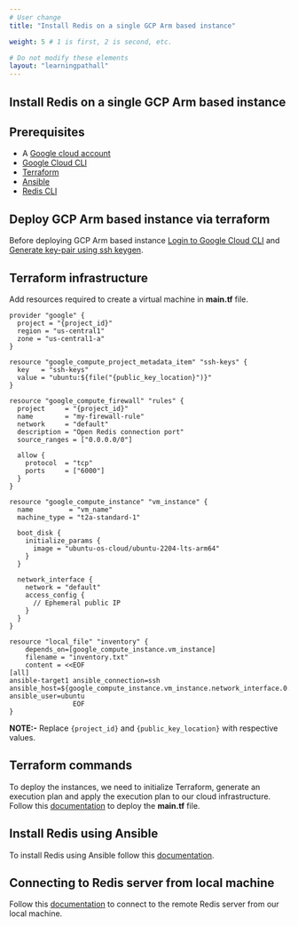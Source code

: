 ```yaml
---
# User change
title: "Install Redis on a single GCP Arm based instance"

weight: 5 # 1 is first, 2 is second, etc.

# Do not modify these elements
layout: "learningpathall"
---
```


## Install Redis on a single GCP Arm based instance

## Prerequisites
* A [Google cloud account](https://console.cloud.google.com/?hl=en-au)
* [Google Cloud CLI](https://cloud.google.com/sdk/docs/install-sdk#deb)
* [Terraform](/content/install-tools/terraform.md)
* [Ansible](https://www.cyberciti.biz/faq/how-to-install-and-configure-latest-version-of-ansible-on-ubuntu-linux/)
* [Redis CLI](https://redis.io/docs/getting-started/installation/install-redis-on-linux/)

## Deploy GCP Arm based instance via terraform

Before deploying GCP Arm based instance [Login to Google Cloud CLI](/content/learning-paths/server-and-cloud/gcp/terraform.md#acquire-user-credentials) and [Generate key-pair using ssh keygen](/content/learning-paths/server-and-cloud/redis/aws_deployment.md#generate-key-pairpublic-key-private-key-using-ssh-keygen).

## Terraform infrastructure

Add resources required to create a virtual machine in **main.tf** file.
```
provider "google" {
  project = "{project_id}"
  region = "us-central1"
  zone = "us-central1-a"
}

resource "google_compute_project_metadata_item" "ssh-keys" {
  key   = "ssh-keys"
  value = "ubuntu:${file("{public_key_location}")}"
}

resource "google_compute_firewall" "rules" {
  project     = "{project_id}"
  name        = "my-firewall-rule"
  network     = "default"
  description = "Open Redis connection port"
  source_ranges = ["0.0.0.0/0"]

  allow {
    protocol  = "tcp"
    ports     = ["6000"]
  }
}

resource "google_compute_instance" "vm_instance" {
  name         = "vm_name"
  machine_type = "t2a-standard-1"

  boot_disk {
    initialize_params {
      image = "ubuntu-os-cloud/ubuntu-2204-lts-arm64"
    }
  }

  network_interface {
    network = "default"
    access_config {
      // Ephemeral public IP
    }
  }
}

resource "local_file" "inventory" {
    depends_on=[google_compute_instance.vm_instance]
    filename = "inventory.txt"
    content = <<EOF
[all]
ansible-target1 ansible_connection=ssh ansible_host=${google_compute_instance.vm_instance.network_interface.0.access_config.0.nat_ip} ansible_user=ubuntu
                EOF
}
```
**NOTE:-** Replace `{project_id}` and `{public_key_location}` with respective values.

## Terraform commands

To deploy the instances, we need to initialize Terraform, generate an execution plan and apply the execution plan to our cloud infrastructure. Follow this [documentation](/content/learning-paths/server-and-cloud/redis/aws_deployment.md#terraform-commands) to deploy the **main.tf** file.

## Install Redis using Ansible

To install Redis using Ansible follow this [documentation](/content/learning-paths/server-and-cloud/redis/aws_deployment.md#install-redis-using-ansible).

## Connecting to Redis server from local machine

Follow this [documentation](/content/learning-paths/server-and-cloud/redis/aws_deployment.md#connecting-to-redis-server-from-local-machine) to connect to the remote Redis server from our local machine.
